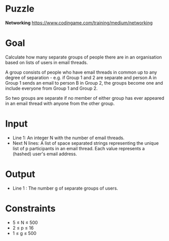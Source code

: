 # Puzzle
**Networking** https://www.codingame.com/training/medium/networking

# Goal
Calculate how many separate groups of people there are in an organisation based on lists of users in email threads.

A group consists of people who have email threads in common up to any degree of separation - e.g. if Group 1 and 2 are separate and person A in Group 1 sends an email to person B in Group 2, the groups become one and include everyone from Group 1 and Group 2.

So two groups are separate if no member of either group has ever appeared in an email thread with anyone from the other group.

# Input
* Line 1: An integer N with the number of email threads.
* Next N lines: A list of space separated strings representing the unique list of p participants in an email thread. Each value represents a (hashed) user's email address.

# Output
* Line 1 : The number g of separate groups of users.

# Constraints
* 5 ≤ N ≤ 500
* 2 ≤ p ≤ 16
* 1 ≤ g ≤ 500
